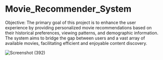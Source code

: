 # Movie_Recommender_System

Objective:
The primary goal of this project is to enhance the user experience by providing personalized movie recommendations based on their historical preferences, viewing patterns, and demographic information. The system aims to bridge the gap between users and a vast array of available movies, facilitating efficient and enjoyable content discovery.

![Screenshot (392)](https://github.com/PandeyRahulPandey/Movie_Recommender_System/assets/118816805/25d72fbd-4da8-4901-a128-c2c265b5427f)
